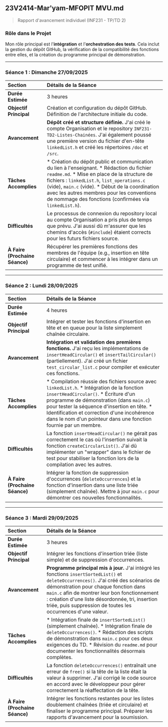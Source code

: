 ## **23V2414-Mar'yam-MFOPIT MVU.md**

> Rapport d'avancement individuel (INF231 - TP/TD 2)

### **Rôle dans le Projet**

Mon rôle principal est l'**intégration** et l'**orchestration des tests**. Cela inclut la gestion du dépôt GitHub, la vérification de la compatibilité des fonctions entre elles, et la création du programme principal de démonstration.

---

### **Séance 1 : Dimanche 27/09/2025**

| Section | Détails de la Séance |
| :--- | :--- |
| **Durée Estimée** | 3 heures |
| **Objectif Principal** | Création et configuration du dépôt GitHub. Définition de l'architecture initiale du code. |
| **Avancement** | **Dépôt créé et structure définie.** J'ai créé le compte Organisation et le repository `INF231-TD2-Listes-Chainées`. J'ai également poussé une première version du fichier d'en-tête `linkedList.h` et créé les répertoires `/doc` et `/src`. |
| **Tâches Accomplies** | * Création du dépôt public et communication du lien à l'enseignant. * Rédaction du fichier `readme.md`. * Mise en place de la structure de fichiers : `linkedList.h`, `list_operations.c` (vide), `main.c` (vide). * Début de la coordination avec les autres membres pour les conventions de nommage des fonctions (confirmées via `linkedList.h`). |
| **Difficultés** | Le processus de connexion du repository local au compte Organisation a pris plus de temps que prévu. J'ai aussi dû m'assurer que les chemins d'accès (`#include`) étaient corrects pour les futurs fichiers source. |
| **À Faire (Prochaine Séance)** | Récupérer les premières fonctions des membres de l'équipe (e.g., insertion en tête circulaire) et commencer à les intégrer dans un programme de test unifié. |

---

### **Séance 2 : Lundi 28/09/2025**

| Section | Détails de la Séance |
| :--- | :--- |
| **Durée Estimée** | 4 heures |
| **Objectif Principal** | Intégrer et tester les fonctions d'insertion en tête et en queue pour la liste simplement chaînée circulaire. |
| **Avancement** | **Intégration et validation des premières fonctions.** J'ai reçu les implémentations de `insertHeadCircular()` et `insertTailCircular()` (partiellement). J'ai créé un fichier `test_circular_list.c` pour compiler et exécuter ces fonctions. |
| **Tâches Accomplies** | * Compilation réussie des fichiers source avec `linkedList.h`. * Intégration de la fonction `insertHeadCircular()`. * Écriture d'un programme de démonstration (dans `main.c`) pour tester la séquence d'insertion en tête. * Identification et correction d'une incohérence dans le nom d'un pointeur dans une fonction fournie par un membre. |
| **Difficultés** | La fonction `insertHeadCircular()` ne gérait pas correctement le cas où l'insertion suivait la fonction `createCircularList()`. J'ai dû implémenter un "wrapper" dans le fichier de test pour stabiliser la fonction lors de la compilation avec les autres. |
| **À Faire (Prochaine Séance)** | Intégrer la fonction de suppression d'occurrences (`deleteOccurrences`) et la fonction d'insertion dans une liste triée (simplement chaînée). Mettre à jour `main.c` pour démontrer ces nouvelles fonctionnalités. |

---

### **Séance 3 : Mardi 29/09/2025**

| Section | Détails de la Séance |
| :--- | :--- |
| **Durée Estimée** | 3 heures |
| **Objectif Principal** | Intégrer les fonctions d'insertion triée (liste simple) et de suppression d'occurrences. |
| **Avancement** | **Programme principal mis à jour.** J'ai intégré les fonctions `insertSortedList()` et `deleteOccurrences()`. J'ai créé des scénarios de démonstration pour chaque fonction dans `main.c` afin de montrer leur bon fonctionnement : création d'une liste désordonnée, tri, insertion triée, puis suppression de toutes les occurrences d'une valeur. |
| **Tâches Accomplies** | * Intégration finale de `insertSortedList()` (simplement chaînée). * Intégration finale de `deleteOccurrences()`. * Rédaction des scripts de démonstration dans `main.c` pour ces deux exigences du TD. * Révision du `readme.md` pour documenter les fonctionnalités désormais complètes. |
| **Difficultés** | La fonction `deleteOccurrences()` entraînait une erreur de `free()` si la tête de la liste était la valeur à supprimer. J'ai corrigé le code source en accord avec le développeur pour gérer correctement la réaffectation de la tête. |
| **À Faire (Prochaine Séance)** | Intégrer les fonctions restantes pour les listes doublement chaînées (triée et circulaire) et finaliser le programme principal. Préparer les rapports d'avancement pour la soumission. |